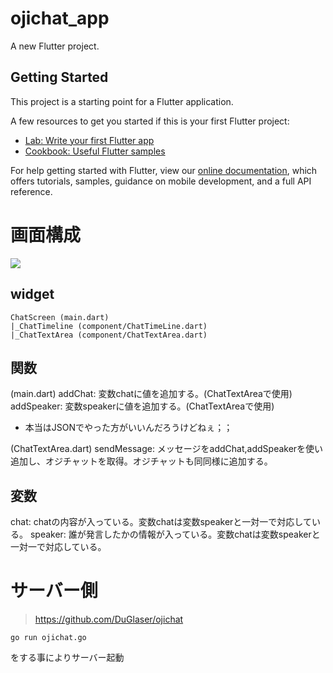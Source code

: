 # ojichat_app

A new Flutter project.

## Getting Started

This project is a starting point for a Flutter application.

A few resources to get you started if this is your first Flutter project:

- [Lab: Write your first Flutter app](https://flutter.dev/docs/get-started/codelab)
- [Cookbook: Useful Flutter samples](https://flutter.dev/docs/cookbook)

For help getting started with Flutter, view our
[online documentation](https://flutter.dev/docs), which offers tutorials,
samples, guidance on mobile development, and a full API reference.

# 画面構成
![](https://i.imgur.com/EfMk27u.png)

## widget 
```
ChatScreen (main.dart)
|_ChatTimeline (component/ChatTimeLine.dart)
|_ChatTextArea (component/ChatTextArea.dart)
```

## 関数
(main.dart)
addChat: 変数chatに値を追加する。(ChatTextAreaで使用)
addSpeaker: 変数speakerに値を追加する。(ChatTextAreaで使用)
* 本当はJSONでやった方がいいんだろうけどねぇ；；

(ChatTextArea.dart)
sendMessage: メッセージをaddChat,addSpeakerを使い追加し、オジチャットを取得。オジチャットも同同様に追加する。

## 変数
chat: chatの内容が入っている。変数chatは変数speakerと一対一で対応している。
speaker: 誰が発言したかの情報が入っている。変数chatは変数speakerと一対一で対応している。

# サーバー側
> https://github.com/DuGlaser/ojichat
```
go run ojichat.go
```
をする事によりサーバー起動
